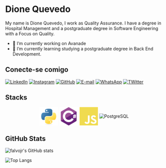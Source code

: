 # Dione Quevedo
My name is Dione Quevedo, I work as Quality Assurance.
I have a degree in Hospital Management and a postgraduate degree in Software Engineering with a Focus on Quality.

- 🔭 I’m currently working on Avanade
- 🌱 I’m currently learning studying a postgraduate degree in Back End Development.

## Conecte-se comigo
[![LinkedIn](https://img.shields.io/badge/-LinkedIn-0E76A8?style=for-the-badge&logo=linkedin&logoColor=white)](https://linkedin.com/in/dionequevedo)
[![Instagram](https://img.shields.io/badge/-Instagram-%23E4405F?style=for-the-badge&logo=instagram&logoColor=white)](https://instagram.com/dionequevedo)
[![GitHub](https://img.shields.io/badge/GitHub-100000?style=for-the-badge&logo=github&logoColor=white)](https://github.com/dionequevedo)
[![E-mail](https://img.shields.io/badge/-Email-000?style=for-the-badge&logo=microsoft-outlook&logoColor=007BFF)](mailto:dione@quevedo.adm.br)
[![WhatsApp](https://img.shields.io/badge/WhatsApp-25D366?style=for-the-badge&logo=whatsapp&logoColor=white)](https://wa.me/55+51+981393452)
[![TWitter](https://img.shields.io/badge/Twitter-FFF?style=for-the-badge&logo=twitter&logoColor=blue)](https://twitter.com/dionequevedo)


## Stacks

<div align ="center" style="display: inline_block">
    <img align="center" alt="Python" height="60" width="60" src="https://raw.githubusercontent.com/devicons/devicon/master/icons/python/python-original.svg">
    <img align="center" alt="C#" height="60" width="60" src="https://raw.githubusercontent.com/devicons/devicon/master/icons/csharp/csharp-original.svg">
    <img align="center" alt="JS" height="60" width="60" src="https://raw.githubusercontent.com/devicons/devicon/master/icons/javascript/javascript-plain.svg">
    <img align="center" alt="PostgreSQL" height="60" width="60" src="https://img.icons8.com/color/512/postgreesql.png">  
</div>

## GitHub Stats

![falvojr's GitHub stats](https://github-readme-stats.vercel.app/api?username=dionequevedo&show_icons=true&theme=dracula)

![Top Langs](https://github-readme-stats.vercel.app/api/top-langs/?username=dionequevedo&layout=compact)
<!--
**dionequevedo/dionequevedo** is a ✨ _special_ ✨ repository because its `README.md` (this file) appears on your GitHub profile.

Here are some ideas to get you started:

- 🔭 I’m currently working on ...
- 🌱 I’m currently learning ...
- 👯 I’m looking to collaborate on ...
- 🤔 I’m looking for help with ...
- 💬 Ask me about ...
- 📫 How to reach me: ...
- 😄 Pronouns: ...
- ⚡ Fun fact: ...
-->
